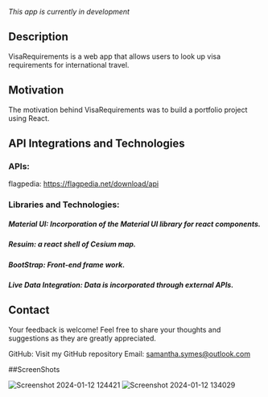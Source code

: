 *This app is currently in development*

## Description

VisaRequirements is a web app that allows users to look up visa requirements for international travel. 

## Motivation

The motivation behind VisaRequirements was to build a portfolio project using React. 

## API Integrations and Technologies
### APIs:
flagpedia: https://flagpedia.net/download/api

### Libraries and Technologies:
##### Material UI: Incorporation of the Material UI library for react components.
##### Resuim: a react shell of Cesium map.
##### BootStrap: Front-end frame work.
##### Live Data Integration: Data is incorporated through external APIs.

## Contact
Your feedback is welcome! Feel free to share your thoughts and suggestions as they are greatly appreciated.

GitHub: Visit my GitHub repository
Email: samantha.symes@outlook.com

##ScreenShots 

![Screenshot 2024-01-12 124421](https://github.com/samsymes/VisaRequirementsApp/assets/119711298/da39b314-bc8e-4fc0-a229-0a45f86eba38)
![Screenshot 2024-01-12 134029](https://github.com/samsymes/VisaRequirementsApp/assets/119711298/c65e1a94-b320-4354-8ff3-40a396e262a6)
